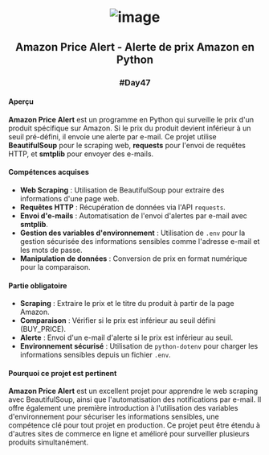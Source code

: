 # <p align="center"> ![image](https://github.com/user-attachments/assets/a615bca9-bd69-4679-b79d-a0d9eaa996db) </p>

## <p align="center"> Amazon Price Alert - Alerte de prix Amazon en Python </p>
### <p align="center"> #Day47 </p>

#### Aperçu
**Amazon Price Alert** est un programme en Python qui surveille le prix d'un produit spécifique sur Amazon. Si le prix du produit devient inférieur à un seuil pré-défini, il envoie une alerte par e-mail. Ce projet utilise **BeautifulSoup** pour le scraping web, **requests** pour l'envoi de requêtes HTTP, et **smtplib** pour envoyer des e-mails.

#### Compétences acquises
- **Web Scraping** : Utilisation de BeautifulSoup pour extraire des informations d'une page web.
- **Requêtes HTTP** : Récupération de données via l'API `requests`.
- **Envoi d'e-mails** : Automatisation de l'envoi d'alertes par e-mail avec **smtplib**.
- **Gestion des variables d'environnement** : Utilisation de `.env` pour la gestion sécurisée des informations sensibles comme l'adresse e-mail et les mots de passe.
- **Manipulation de données** : Conversion de prix en format numérique pour la comparaison.

#### Partie obligatoire
- **Scraping** : Extraire le prix et le titre du produit à partir de la page Amazon.
- **Comparaison** : Vérifier si le prix est inférieur au seuil défini (BUY_PRICE).
- **Alerte** : Envoi d'un e-mail d'alerte si le prix est inférieur au seuil.
- **Environnement sécurisé** : Utilisation de `python-dotenv` pour charger les informations sensibles depuis un fichier `.env`.

#### Pourquoi ce projet est pertinent
**Amazon Price Alert** est un excellent projet pour apprendre le web scraping avec BeautifulSoup, ainsi que l'automatisation des notifications par e-mail. Il offre également une première introduction à l'utilisation des variables d'environnement pour sécuriser les informations sensibles, une compétence clé pour tout projet en production. Ce projet peut être étendu à d'autres sites de commerce en ligne et amélioré pour surveiller plusieurs produits simultanément.
